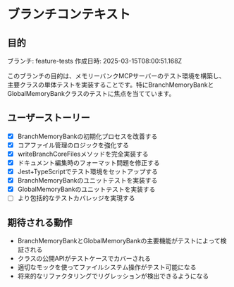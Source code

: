 # ブランチコンテキスト

## 目的

ブランチ: feature-tests
作成日時: 2025-03-15T08:00:51.168Z

このブランチの目的は、メモリーバンクMCPサーバーのテスト環境を構築し、主要クラスの単体テストを実装することです。特にBranchMemoryBankとGlobalMemoryBankクラスのテストに焦点を当てています。

## ユーザーストーリー

- [x] BranchMemoryBankの初期化プロセスを改善する
- [x] コアファイル管理のロジックを強化する
- [x] writeBranchCoreFilesメソッドを完全実装する
- [x] ドキュメント編集時のフォーマット問題を修正する
- [x] Jest+TypeScriptでテスト環境をセットアップする
- [x] BranchMemoryBankのユニットテストを実装する
- [x] GlobalMemoryBankのユニットテストを実装する
- [ ] より包括的なテストカバレッジを実現する

## 期待される動作

- BranchMemoryBankとGlobalMemoryBankの主要機能がテストによって検証される
- クラスの公開APIがテストケースでカバーされる
- 適切なモックを使ってファイルシステム操作がテスト可能になる
- 将来的なリファクタリングでリグレッションが検出できるようになる